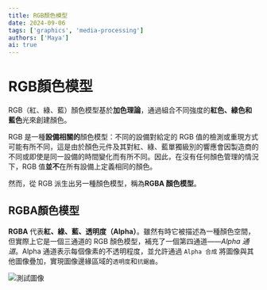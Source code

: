 ```yaml
---
title: RGB顏色模型
date: 2024-09-06
tags: ['graphics', 'media-processing']
authors: ['Maya']
ai: true
---
```


# RGB顏色模型

RGB（紅、綠、藍）顏色模型基於**加色理論**，通過組合不同強度的**紅色、綠色和藍色**光來創建顏色。

RGB 是一種**設備相關的**顏色模型：不同的設備對給定的 RGB 值的檢測或重現方式可能有所不同，這是由於顏色元件及其對紅、綠、藍單獨級別的響應會因製造商的不同或即使是同一設備的時間變化而有所不同。因此，在沒有任何顏色管理的情況下，RGB 值**並不**在所有設備上定義相同的顏色。

然而，從 RGB 派生出另一種顏色模型，稱為**RGBA 顏色模型**。

## RGBA顏色模型

**RGBA** 代表**紅、綠、藍、透明度（Alpha）**。雖然有時它被描述為一種顏色空間，但實際上它是一個三通道的 RGB 顏色模型，補充了一個第四通道——_Alpha 通道_。Alpha 通道表示每個像素的不透明程度，並允許通過 `Alpha 合成` 將圖像與其他圖像疊加，實現圖像邊緣區域的`透明度`和`抗鋸齒`。

![測試圖像]()
